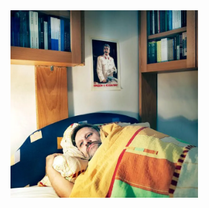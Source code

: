 <img src="slavoj-zizek-hipster-quackery-onpage.webp" alt="Slovenian philosopher Slavoj Zizek laying in bed" width="300"/>
